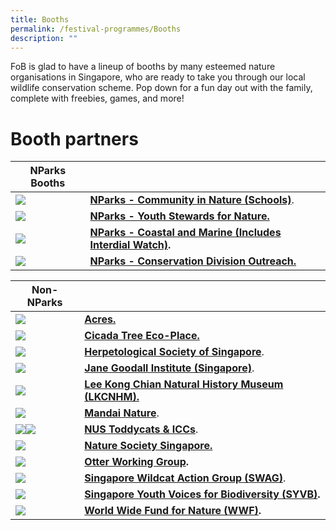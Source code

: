```yaml
---
title: Booths
permalink: /festival-programmes/Booths
description: ""
---
```

FoB is glad to have a lineup of booths by many esteemed nature organisations in Singapore, who are ready to take you through our local wildlife conservation scheme. Pop down for a fun day out with the family, complete with freebies, games, and more!

# **Booth partners**




| **NParks Booths** |  |
| -------- | -------- | 
| ![](/images/Logos/NParks%20Logo%20new%20tagline_colour.png)  |  **[NParks - Community in Nature (Schools)](https://www.nparks.gov.sg/biodiversity/community-in-nature-initiative)**. | 
|![](/images/Logos/NParks%20Logo%20new%20tagline_colour.png)| **[NParks - Youth Stewards for Nature.](https://www.nparks.gov.sg/learning/youthsgnature/youth-stewards-for-nature)**|
|![](/images/Logos/NParks%20Logo%20new%20tagline_colour.png)| **[NParks - Coastal and Marine (Includes Interdial Watch)](https://www.nparks.gov.sg/biodiversity/our-ecosystems/coastal-and-marine/intertidal).**  |
|![](/images/Logos/NParks%20Logo%20new%20tagline_colour.png)|**[ NParks - Conservation Division Outreach.](https://www.nparks.gov.sg/biodiversity/our-national-plan-for-conservation)** |


| **Non-NParks**| | 
| -------- | -------- |
| ![](/images/acres.jpeg)|**[Acres.](https://acres.org.sg/)** | 
|![](/images/Logos/cicada.jpg)|**[Cicada Tree Eco-Place.](https://cicadatree.org.sg/)** | 
|![](/images/Logos/hsslogo.jpg)| **[Herpetological Society of Singapore](https://herpsocsg.com/)**. |
|![](/images/Logos/janegoodall.jpg)| **[Jane Goodall Institute (Singapore)](https://janegoodall.org.sg/)**. |
|![](/images/Logos/LeeKongChianMuseum.png)| **[Lee Kong Chian Natural History Museum (LKCNHM).](https://lkcnhm.nus.edu.sg/)**  |
|![](/images/Logos/mandai-nature.jpg)| **[Mandai Nature](https://www.mandainature.org/en/home.html)**. |
|![](/images/Logos/toddycat.jpg)![](/images/Logos/iccslogo.jpg)| **[NUS Toddycats & ICCs](https://toddycats.wordpress.com/)**.  |
|![](/images/Logos/nsslogo.jpg)| **[Nature Society Singapore.](https://www.nss.org.sg/)** |
|![](/images/Logos/otterwatch.jpg)|**[Otter Working Group](https://www.facebook.com/OtterWatch/posts/introducing-singapores-otter-working-group/1127515683987645/).** |
|![](/images/Logos/swag.png)| **[Singapore Wildcat Action Group (SWAG)](https://www.swagcat.org/)**.|
|![](/images/Logos/syvb-logo.png)| **[Singapore Youth Voices for Biodiversity (SYVB)](https://sgyouthvoicesbiod.wordpress.com/).**|
|![](/images/Logos/wwfsg.jpg)|**[World Wide Fund for Nature (WWF)](https://www.worldwildlife.org/).**|